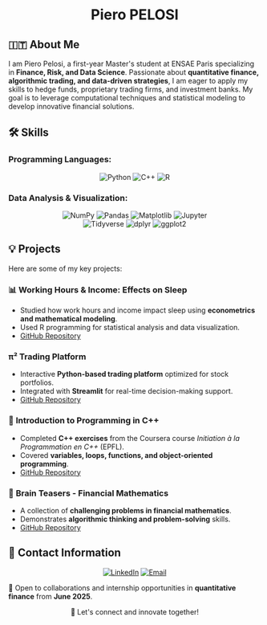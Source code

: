 <div align="center">
  
#  Piero PELOSI

</div>

## 🇮🇹 About Me 

I am Piero Pelosi, a first-year Master's student at ENSAE Paris specializing in **Finance, Risk, and Data Science**. Passionate about **quantitative finance, algorithmic trading, and data-driven strategies**, I am eager to apply my skills to hedge funds, proprietary trading firms, and investment banks. My goal is to leverage computational techniques and statistical modeling to develop innovative financial solutions.
  
## 🛠️ Skills

### Programming Languages:
<div align="center">
<div>
  <img src="https://img.shields.io/badge/Python-3776AB?style=for-the-badge&logo=python&logoColor=white" alt="Python">
  <img src="https://img.shields.io/badge/C++-00599C?style=for-the-badge&logo=c%2B%2B&logoColor=white" alt="C++">
  <img src="https://img.shields.io/badge/R-276DC3?style=for-the-badge&logo=r&logoColor=white" alt="R">
</div>
</div>

### Data Analysis & Visualization:
<div align="center">
<div>
  <img src="https://img.shields.io/badge/NumPy-013243?style=for-the-badge&logo=numpy&logoColor=white" alt="NumPy">
  <img src="https://img.shields.io/badge/Pandas-150458?style=for-the-badge&logo=pandas&logoColor=white" alt="Pandas">
  <img src="https://img.shields.io/badge/Matplotlib-11557C?style=for-the-badge&logo=Matplotlib&logoColor=white" alt="Matplotlib">
  <img src="https://img.shields.io/badge/Jupyter-F37626?style=for-the-badge&logo=jupyter&logoColor=white" alt="Jupyter">
</div>
<div>
  <img src="https://img.shields.io/badge/Tidyverse-1D629E?style=for-the-badge&logo=r&logoColor=white" alt="Tidyverse">
  <img src="https://img.shields.io/badge/dplyr-276DC3?style=for-the-badge&logo=r&logoColor=white" alt="dplyr">
  <img src="https://img.shields.io/badge/ggplot2-00599C?style=for-the-badge&logo=r&logoColor=white" alt="ggplot2">
</div>
</div>

## 💡 Projects
Here are some of my key projects:

### 📊 **Working Hours & Income: Effects on Sleep**
- Studied how work hours and income impact sleep using **econometrics and mathematical modeling**.
- Used R programming for statistical analysis and data visualization.
- [GitHub Repository](https://github.com/pieropls/Work.Hours.and.Income-Effects.on.Sleep)

### π² **Trading Platform**
- Interactive **Python-based trading platform** optimized for stock portfolios.
- Integrated with **Streamlit** for real-time decision-making support.
- [GitHub Repository](https://github.com/pieropls/Pi.Squared.Trading)

### 📖 **Introduction to Programming in C++**
- Completed **C++ exercises** from the Coursera course *Initiation à la Programmation en C++* (EPFL).
- Covered **variables, loops, functions, and object-oriented programming**.
- [GitHub Repository](https://github.com/pieropls/Introduction.to.Programming.in.Cpp)

### 🧠 **Brain Teasers - Financial Mathematics**
- A collection of **challenging problems in financial mathematics**.
- Demonstrates **algorithmic thinking and problem-solving** skills.
- [GitHub Repository](https://github.com/pieropls/Brain-Teasers)

## 📲 Contact Information

<div align="center">

[![LinkedIn](https://img.shields.io/badge/LinkedIn-0077B5?style=for-the-badge&logo=linkedin&logoColor=white)](https://www.linkedin.com/in/piero-pelosi/) [![Email](https://img.shields.io/badge/Email-D14836?style=for-the-badge&logo=gmail&logoColor=white)](mailto:piero.pelosii@gmail.fr)

</div>

📢 Open to collaborations and internship opportunities in **quantitative finance** from **June 2025**.

<div align="center">

🚀 Let's connect and innovate together! 

</div>
